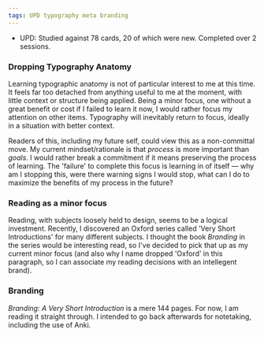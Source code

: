 ```yaml
---
tags: UPD typography meta branding
---
```


* UPD: Studied against 78 cards, 20 of which were new. Completed over 2 sessions.

### Dropping Typography Anatomy

Learning typographic anatomy is not of particular interest to me at this time. It feels far too detached from anything useful to me at the moment, with little context or structure being applied. Being a minor focus, one without a great benefit or cost if I failed to learn it now, I would rather focus my attention on other items. Typography will inevitably return to focus, ideally in a situation with better context. 

Readers of this, including my future self, could view this as a non-committal move. My current mindset/rationale is that *process* is more important than *goals*. I would rather break a commitment if it means preserving the process of learning. The 'failure' to complete this focus is learning in of itself — why am I stopping this, were there warning signs I would stop, what can I do to maximize the benefits of my process in the future? 

### Reading as a minor focus

Reading, with subjects loosely held to design, seems to be a logical investment. Recently, I discovered an Oxford series called 'Very Short Introductions' for many different subjects. I thought the book *Branding* in the series would be interesting read, so I've decided to pick that up as my current minor focus (and also why I name dropped 'Oxford' in this paragraph, so I can associate my reading decisions with an intellegent brand). 


### Branding

*Branding: A Very Short Introduction* is a mere 144 pages. For now, I am reading it straight through. I intended to go back afterwards for notetaking, including the use of Anki. 
